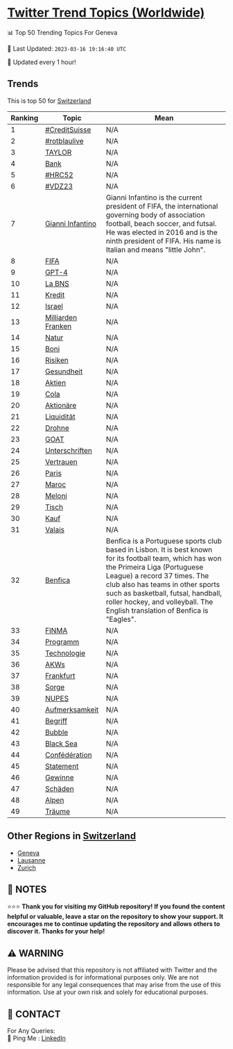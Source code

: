 [Twitter Trend Topics (Worldwide)](https://github.com/ErcinDedeoglu/Twitter-Trend-Topics)
==========


📊 Top 50 Trending Topics For Geneva

📆 Last Updated: `2023-03-16 19:16:40 UTC`

🔧 Updated every 1 hour!


## Trends

This is top 50 for [Switzerland](</Switzerland>)

| Ranking | Topic | Mean |
| ------- | ------------ | ------------ |
| 1 | [#CreditSuisse](http://twitter.com/search?q=%23CreditSuisse) | N/A |
| 2 | [#rotblaulive](http://twitter.com/search?q=%23rotblaulive) | N/A |
| 3 | [TAYLOR](http://twitter.com/search?q=TAYLOR) | N/A |
| 4 | [Bank](http://twitter.com/search?q=Bank) | N/A |
| 5 | [#HRC52](http://twitter.com/search?q=%23HRC52) | N/A |
| 6 | [#VDZ23](http://twitter.com/search?q=%23VDZ23) | N/A |
| 7 | [Gianni Infantino](http://twitter.com/search?q=Gianni+Infantino) | Gianni Infantino is the current president of FIFA, the international governing body of association football, beach soccer, and futsal. He was elected in 2016 and is the ninth president of FIFA. His name is Italian and means "little John". |
| 8 | [FIFA](http://twitter.com/search?q=FIFA) | N/A |
| 9 | [GPT-4](http://twitter.com/search?q=GPT-4) | N/A |
| 10 | [La BNS](http://twitter.com/search?q=La+BNS) | N/A |
| 11 | [Kredit](http://twitter.com/search?q=Kredit) | N/A |
| 12 | [Israel](http://twitter.com/search?q=Israel) | N/A |
| 13 | [Milliarden Franken](http://twitter.com/search?q=Milliarden+Franken) | N/A |
| 14 | [Natur](http://twitter.com/search?q=Natur) | N/A |
| 15 | [Boni](http://twitter.com/search?q=Boni) | N/A |
| 16 | [Risiken](http://twitter.com/search?q=Risiken) | N/A |
| 17 | [Gesundheit](http://twitter.com/search?q=Gesundheit) | N/A |
| 18 | [Aktien](http://twitter.com/search?q=Aktien) | N/A |
| 19 | [Cola](http://twitter.com/search?q=Cola) | N/A |
| 20 | [Aktionäre](http://twitter.com/search?q=Aktion%c3%a4re) | N/A |
| 21 | [Liquidität](http://twitter.com/search?q=Liquidit%c3%a4t) | N/A |
| 22 | [Drohne](http://twitter.com/search?q=Drohne) | N/A |
| 23 | [GOAT](http://twitter.com/search?q=GOAT) | N/A |
| 24 | [Unterschriften](http://twitter.com/search?q=Unterschriften) | N/A |
| 25 | [Vertrauen](http://twitter.com/search?q=Vertrauen) | N/A |
| 26 | [Paris](http://twitter.com/search?q=Paris) | N/A |
| 27 | [Maroc](http://twitter.com/search?q=Maroc) | N/A |
| 28 | [Meloni](http://twitter.com/search?q=Meloni) | N/A |
| 29 | [Tisch](http://twitter.com/search?q=Tisch) | N/A |
| 30 | [Kauf](http://twitter.com/search?q=Kauf) | N/A |
| 31 | [Valais](http://twitter.com/search?q=Valais) | N/A |
| 32 | [Benfica](http://twitter.com/search?q=Benfica) | Benfica is a Portuguese sports club based in Lisbon. It is best known for its football team, which has won the Primeira Liga (Portuguese League) a record 37 times. The club also has teams in other sports such as basketball, futsal, handball, roller hockey, and volleyball. The English translation of Benfica is "Eagles". |
| 33 | [FINMA](http://twitter.com/search?q=FINMA) | N/A |
| 34 | [Programm](http://twitter.com/search?q=Programm) | N/A |
| 35 | [Technologie](http://twitter.com/search?q=Technologie) | N/A |
| 36 | [AKWs](http://twitter.com/search?q=AKWs) | N/A |
| 37 | [Frankfurt](http://twitter.com/search?q=Frankfurt) | N/A |
| 38 | [Sorge](http://twitter.com/search?q=Sorge) | N/A |
| 39 | [NUPES](http://twitter.com/search?q=NUPES) | N/A |
| 40 | [Aufmerksamkeit](http://twitter.com/search?q=Aufmerksamkeit) | N/A |
| 41 | [Begriff](http://twitter.com/search?q=Begriff) | N/A |
| 42 | [Bubble](http://twitter.com/search?q=Bubble) | N/A |
| 43 | [Black Sea](http://twitter.com/search?q=Black+Sea) | N/A |
| 44 | [Confédération](http://twitter.com/search?q=Conf%c3%a9d%c3%a9ration) | N/A |
| 45 | [Statement](http://twitter.com/search?q=Statement) | N/A |
| 46 | [Gewinne](http://twitter.com/search?q=Gewinne) | N/A |
| 47 | [Schäden](http://twitter.com/search?q=Sch%c3%a4den) | N/A |
| 48 | [Alpen](http://twitter.com/search?q=Alpen) | N/A |
| 49 | [Träume](http://twitter.com/search?q=Tr%c3%a4ume) | N/A |



## Other Regions in [Switzerland](</Switzerland>)

* [Geneva](</Switzerland/Geneva.md>)
* [Lausanne](</Switzerland/Lausanne.md>)
* [Zurich](</Switzerland/Zurich.md>)



## 📝 NOTES

⭐⭐⭐ **Thank you for visiting my GitHub repository! If you found the content helpful or valuable, leave a star on the repository to show your support. It encourages me to continue updating the repository and allows others to discover it. Thanks for your help!**


## ⚠️ WARNING

Please be advised that this repository is not affiliated with Twitter and the information provided is for informational purposes only. We are not responsible for any legal consequences that may arise from the use of this information. Use at your own risk and solely for educational purposes.


## 📨 CONTACT

 For Any Queries:  
            🏓 Ping Me : [LinkedIn](https://www.linkedin.com/in/ercindedeoglu/)
